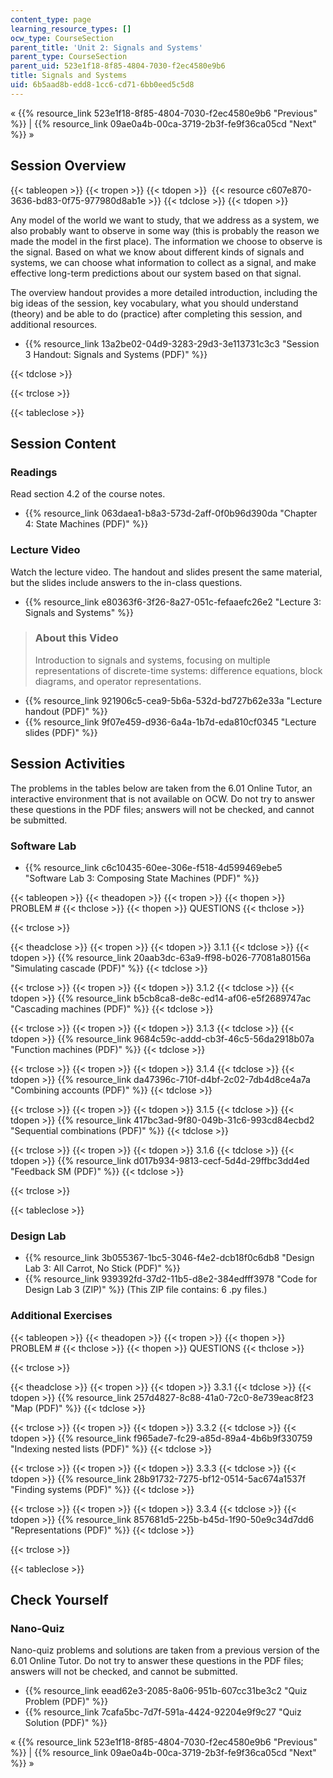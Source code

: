```yaml
---
content_type: page
learning_resource_types: []
ocw_type: CourseSection
parent_title: 'Unit 2: Signals and Systems'
parent_type: CourseSection
parent_uid: 523e1f18-8f85-4804-7030-f2ec4580e9b6
title: Signals and Systems
uid: 6b5aad8b-edd8-1cc6-cd71-6bb0eed5c5d8
---
```


« {{% resource_link 523e1f18-8f85-4804-7030-f2ec4580e9b6 "Previous" %}} | {{% resource_link 09ae0a4b-00ca-3719-2b3f-fe9f36ca05cd "Next" %}} »

Session Overview
----------------

{{< tableopen >}}
{{< tropen >}}
{{< tdopen >}}
 {{< resource c607e870-3636-bd83-0f75-977980d8ab1e >}}
{{< tdclose >}}
{{< tdopen >}}


Any model of the world we want to study, that we address as a system, we also probably want to observe in some way (this is probably the reason we made the model in the first place). The information we choose to observe is the signal. Based on what we know about different kinds of signals and systems, we can choose what information to collect as a signal, and make effective long-term predictions about our system based on that signal.

The overview handout provides a more detailed introduction, including the big ideas of the session, key vocabulary, what you should understand (theory) and be able to do (practice) after completing this session, and additional resources.

*   {{% resource_link 13a2be02-04d9-3283-29d3-3e113731c3c3 "Session 3 Handout: Signals and Systems (PDF)" %}}


{{< tdclose >}}

{{< trclose >}}

{{< tableclose >}}

Session Content
---------------

### Readings

Read section 4.2 of the course notes.

*   {{% resource_link 063daea1-b8a3-573d-2aff-0f0b96d390da "Chapter 4: State Machines (PDF)" %}}

### Lecture Video

Watch the lecture video. The handout and slides present the same material, but the slides include answers to the in-class questions.

*   {{% resource_link e80363f6-3f26-8a27-051c-fefaaefc26e2 "Lecture 3: Signals and Systems" %}}

> ### About this Video
> 
> Introduction to signals and systems, focusing on multiple representations of discrete-time systems: difference equations, block diagrams, and operator representations.

*   {{% resource_link 921906c5-cea9-5b6a-532d-bd727b62e33a "Lecture handout (PDF)" %}}
*   {{% resource_link 9f07e459-d936-6a4a-1b7d-eda810cf0345 "Lecture slides (PDF)" %}}

Session Activities
------------------

The problems in the tables below are taken from the 6.01 Online Tutor, an interactive environment that is not available on OCW. Do not try to answer these questions in the PDF files; answers will not be checked, and cannot be submitted.

### Software Lab

*   {{% resource_link c6c10435-60ee-306e-f518-4d599469ebe5 "Software Lab 3: Composing State Machines (PDF)" %}}

{{< tableopen >}}
{{< theadopen >}}
{{< tropen >}}
{{< thopen >}}
PROBLEM #
{{< thclose >}}
{{< thopen >}}
QUESTIONS
{{< thclose >}}

{{< trclose >}}

{{< theadclose >}}
{{< tropen >}}
{{< tdopen >}}
3.1.1
{{< tdclose >}}
{{< tdopen >}}
{{% resource_link 20aab3dc-63a9-ff98-b026-77081a80156a "Simulating cascade (PDF)" %}}
{{< tdclose >}}

{{< trclose >}}
{{< tropen >}}
{{< tdopen >}}
3.1.2
{{< tdclose >}}
{{< tdopen >}}
{{% resource_link b5cb8ca8-de8c-ed14-af06-e5f2689747ac "Cascading machines (PDF)" %}}
{{< tdclose >}}

{{< trclose >}}
{{< tropen >}}
{{< tdopen >}}
3.1.3
{{< tdclose >}}
{{< tdopen >}}
{{% resource_link 9684c59c-addd-cb3f-46c5-56da2918b07a "Function machines (PDF)" %}}
{{< tdclose >}}

{{< trclose >}}
{{< tropen >}}
{{< tdopen >}}
3.1.4
{{< tdclose >}}
{{< tdopen >}}
{{% resource_link da47396c-710f-d4bf-2c02-7db4d8ce4a7a "Combining accounts (PDF)" %}}
{{< tdclose >}}

{{< trclose >}}
{{< tropen >}}
{{< tdopen >}}
3.1.5
{{< tdclose >}}
{{< tdopen >}}
{{% resource_link 417bc3ad-9f80-049b-31c6-993cd84ecbd2 "Sequential combinations (PDF)" %}}
{{< tdclose >}}

{{< trclose >}}
{{< tropen >}}
{{< tdopen >}}
3.1.6
{{< tdclose >}}
{{< tdopen >}}
{{% resource_link d017b934-9813-cecf-5d4d-29ffbc3dd4ed "Feedback SM (PDF)" %}}
{{< tdclose >}}

{{< trclose >}}

{{< tableclose >}}

### Design Lab

*   {{% resource_link 3b055367-1bc5-3046-f4e2-dcb18f0c6db8 "Design Lab 3: All Carrot, No Stick (PDF)" %}}
*   {{% resource_link 939392fd-37d2-11b5-d8e2-384edfff3978 "Code for Design Lab 3 (ZIP)" %}} (This ZIP file contains: 6 .py files.)

### Additional Exercises

{{< tableopen >}}
{{< theadopen >}}
{{< tropen >}}
{{< thopen >}}
PROBLEM #
{{< thclose >}}
{{< thopen >}}
QUESTIONS
{{< thclose >}}

{{< trclose >}}

{{< theadclose >}}
{{< tropen >}}
{{< tdopen >}}
3.3.1
{{< tdclose >}}
{{< tdopen >}}
{{% resource_link 257d4827-8c88-41a0-72c0-8e739eac8f23 "Map (PDF)" %}}
{{< tdclose >}}

{{< trclose >}}
{{< tropen >}}
{{< tdopen >}}
3.3.2
{{< tdclose >}}
{{< tdopen >}}
{{% resource_link f965ade7-fc29-a85d-89a4-4b6b9f330759 "Indexing nested lists (PDF)" %}}
{{< tdclose >}}

{{< trclose >}}
{{< tropen >}}
{{< tdopen >}}
3.3.3
{{< tdclose >}}
{{< tdopen >}}
{{% resource_link 28b91732-7275-bf12-0514-5ac674a1537f "Finding systems (PDF)" %}}
{{< tdclose >}}

{{< trclose >}}
{{< tropen >}}
{{< tdopen >}}
3.3.4
{{< tdclose >}}
{{< tdopen >}}
{{% resource_link 857681d5-225b-b45d-1f90-50e9c34d7dd6 "Representations (PDF)" %}}
{{< tdclose >}}

{{< trclose >}}

{{< tableclose >}}

Check Yourself
--------------

### Nano-Quiz

Nano-quiz problems and solutions are taken from a previous version of the 6.01 Online Tutor. Do not try to answer these questions in the PDF files; answers will not be checked, and cannot be submitted.

*   {{% resource_link eead62e3-2085-8a06-951b-607cc31be3c2 "Quiz Problem (PDF)" %}}
*   {{% resource_link 7cafa5bc-7d7f-591a-4424-92204e9f9c27 "Quiz Solution (PDF)" %}}

« {{% resource_link 523e1f18-8f85-4804-7030-f2ec4580e9b6 "Previous" %}} | {{% resource_link 09ae0a4b-00ca-3719-2b3f-fe9f36ca05cd "Next" %}} »
